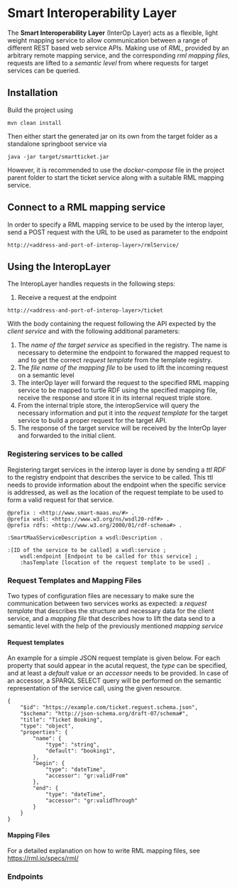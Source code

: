 # Smart Interoperability Layer

The **Smart Interoperability Layer** (InterOp Layer) acts as a flexible, light weight mapping service to allow communication between a range of different REST based web service APIs. Making use of *RML*, provided by an arbitrary remote mapping service, and the corresponding *rml mapping files*, requests are lifted to a *semantic level* from where requests for target services can be queried.

## Installation
Build the project using
```
mvn clean install
````

Then either start the generated jar on its own from the target folder as a standalone springboot service via
```
java -jar target/smartticket.jar
```

However, it is recommended to use the *docker-compose* file in the project parent folder to start the ticket service along with a suitable RML mapping service.

## Connect to a RML mapping service

In order to specify a RML mapping service to be used by the interop layer, send a POST request with the URL to be used as parameter to the endpoint
```
http://<address-and-port-of-interop-layer>/rmlService/
```
## Using the InteropLayer
The InteropLayer handles requests in the following steps:
1. Receive a request at the endpoint
```
http://<address-and-port-of-interop-layer>/ticket
```
With the body containing the request following the API expected by the *client service* and with the following additional parameters:
  1. The *name of the target service* as specified in the registry. The name is necessary to determine the endpoint to forwared the mapped request to and to get the correct *request template* from the template registry.
  2. The *file name of the mapping file* to be used to lift the incoming request on a semantic level
2. The interOp layer will forward the request to the specified RML mapping service to be mapped to turtle RDF using the specified mapping file, receive the response and store it in its internal request triple store.
3. From the internal triple store, the interopService will query the necessary information and put it into the *request template* for the target service to build a proper request for the target API.
4. The response of the target service will be received by the InterOp layer and forwarded to the initial client.

### Registering services to be called
Registering target services in the interop layer is done by sending a *ttl RDF* to the registry endpoint that describes the service to be called. This ttl needs to provide information about the endpoint when the specific service is addressed, as well as the location of the request template to be used to form a valid request for that service.
```
@prefix : <http://www.smart-maas.eu/#> .
@prefix wsdl: <https://www.w3.org/ns/wsdl20-rdf#> .
@prefix rdfs: <http://www.w3.org/2000/01/rdf-schema#> .

:SmartMaaSServiceDescription a wsdl:Description .

:[ID of the service to be called] a wsdl:service ;
	wsdl:endpoint [Endpoint to be called for this service] ;
	:hasTemplate [location of the request template to be used] .
```
### Request Templates and Mapping Files
Two types of configuration files are necessary to make sure the communication between two services works as expected: a *request template* that describes the structure and necessary data for the client service, and a *mapping file* that describes how to lift the data send to a semantic level with the help of the previously mentioned *mapping service*

#### Request templates

An example for a simple JSON request template is given below. For each property that sould appear in the acutal request, the *type* can be specified, and at least a *default* value or an *accessor* needs to be provided. In case of an accessor, a SPARQL SELECT query will be performed on the semantic representation of the service call, using the given resource.
```
{
	"$id": "https://example.com/ticket.reguest.schema.json",
	"$schema": "http://json-schema.org/draft-07/schema#",
	"title": "Ticket Booking",
	"type": "object",
	"properties": {
		"name": {
			"type": "string",
			"default": "booking1",
		},
		"begin": {
			"type": "dateTime",
			"accessor": "gr:validFrom"
		},
		"end": {
			"type": "dateTime",
			"accessor": "gr:validThrough"
		}
	}
}
```

#### Mapping Files

For a detailed explanation on how to write RML mapping files, see https://rml.io/specs/rml/
### Endpoints